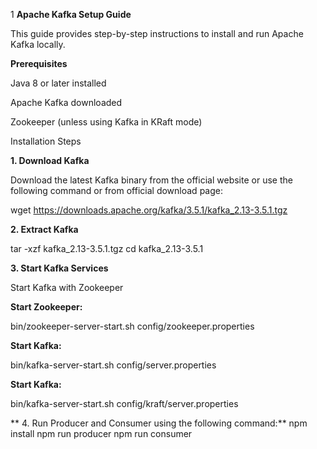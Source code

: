 1
**Apache Kafka Setup Guide**

This guide provides step-by-step instructions to install and run Apache Kafka locally.

**Prerequisites**

Java 8 or later installed

Apache Kafka downloaded

Zookeeper (unless using Kafka in KRaft mode)

Installation Steps

**1. Download Kafka**

Download the latest Kafka binary from the official website or use the following command or from official download page:

wget https://downloads.apache.org/kafka/3.5.1/kafka_2.13-3.5.1.tgz

**2. Extract Kafka**

tar -xzf kafka_2.13-3.5.1.tgz
cd kafka_2.13-3.5.1

**3. Start Kafka Services**

Start Kafka with Zookeeper

  **Start Zookeeper:**
  
  bin/zookeeper-server-start.sh config/zookeeper.properties
  
  **Start Kafka:**
  
  bin/kafka-server-start.sh config/server.properties
  
  **Start Kafka:**
  
  bin/kafka-server-start.sh config/kraft/server.properties

** 4. Run Producer and Consumer using the following command:**
npm install
npm run producer
npm run consumer

